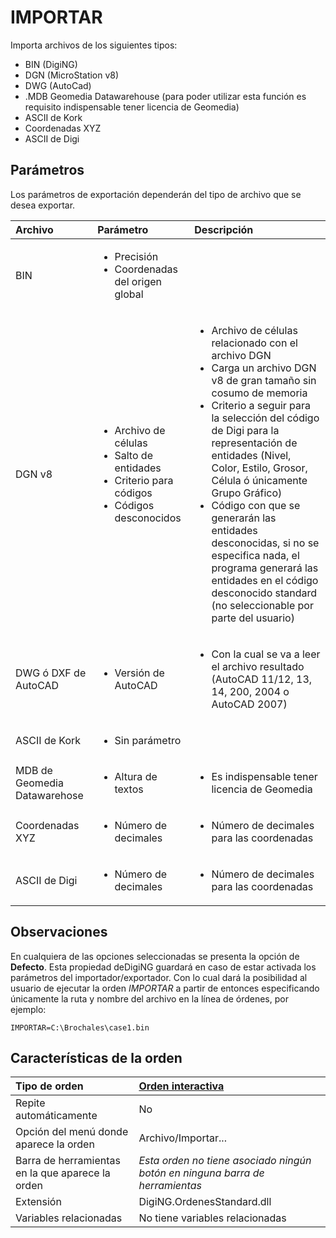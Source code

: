 # IMPORTAR

Importa archivos de los siguientes tipos:

* BIN \(DigiNG\)
* DGN \(MicroStation v8\)
* DWG \(AutoCad\)
* .MDB Geomedia Datawarehouse \(para poder utilizar esta función es requisito indispensable tener licencia de Geomedia\)
* ASCII de Kork
* Coordenadas XYZ
* ASCII de Digi

## Parámetros

Los parámetros de exportación dependerán del tipo de archivo que se desea exportar.

<table>
  <thead>
    <tr>
      <th style="text-align:left">Archivo</th>
      <th style="text-align:left">Par&#xE1;metro</th>
      <th style="text-align:left">Descripci&#xF3;n</th>
    </tr>
  </thead>
  <tbody>
    <tr>
      <td style="text-align:left">BIN</td>
      <td style="text-align:left">
        <ul>
          <li>Precisi&#xF3;n</li>
          <li>Coordenadas del origen global</li>
        </ul>
      </td>
      <td style="text-align:left"></td>
    </tr>
    <tr>
      <td style="text-align:left">DGN v8</td>
      <td style="text-align:left">
        <ul>
          <li>Archivo de c&#xE9;lulas</li>
          <li>Salto de entidades</li>
          <li>Criterio para c&#xF3;digos</li>
          <li>C&#xF3;digos desconocidos</li>
        </ul>
      </td>
      <td style="text-align:left">
        <ul>
          <li>Archivo de c&#xE9;lulas relacionado con el archivo DGN</li>
          <li>Carga un archivo DGN v8 de gran tama&#xF1;o sin cosumo de memoria</li>
          <li>Criterio a seguir para la selecci&#xF3;n del c&#xF3;digo de Digi para
            la representaci&#xF3;n de entidades (Nivel, Color, Estilo, Grosor, C&#xE9;lula
            &#xF3; &#xFA;nicamente Grupo Gr&#xE1;fico)</li>
          <li>C&#xF3;digo con que se generar&#xE1;n las entidades desconocidas, si no
            se especifica nada, el programa generar&#xE1; las entidades en el c&#xF3;digo
            desconocido standard (no seleccionable por parte del usuario)</li>
        </ul>
      </td>
    </tr>
    <tr>
      <td style="text-align:left">DWG &#xF3; DXF de AutoCAD</td>
      <td style="text-align:left">
        <ul>
          <li>Versi&#xF3;n de AutoCAD</li>
        </ul>
      </td>
      <td style="text-align:left">
        <ul>
          <li>Con la cual se va a leer el archivo resultado (AutoCAD 11/12, 13, 14,
            200, 2004 o AutoCAD 2007)</li>
        </ul>
      </td>
    </tr>
    <tr>
      <td style="text-align:left">ASCII de Kork</td>
      <td style="text-align:left">
        <ul>
          <li>Sin par&#xE1;metro</li>
        </ul>
      </td>
      <td style="text-align:left"></td>
    </tr>
    <tr>
      <td style="text-align:left">MDB de Geomedia Datawarehose</td>
      <td style="text-align:left">
        <ul>
          <li>Altura de textos</li>
        </ul>
      </td>
      <td style="text-align:left">
        <ul>
          <li>Es indispensable tener licencia de Geomedia</li>
        </ul>
      </td>
    </tr>
    <tr>
      <td style="text-align:left">Coordenadas XYZ</td>
      <td style="text-align:left">
        <ul>
          <li>N&#xFA;mero de decimales</li>
        </ul>
      </td>
      <td style="text-align:left">
        <ul>
          <li>N&#xFA;mero de decimales para las coordenadas</li>
        </ul>
      </td>
    </tr>
    <tr>
      <td style="text-align:left">ASCII de Digi</td>
      <td style="text-align:left">
        <ul>
          <li>N&#xFA;mero de decimales</li>
        </ul>
      </td>
      <td style="text-align:left">
        <ul>
          <li>N&#xFA;mero de decimales para las coordenadas</li>
        </ul>
      </td>
    </tr>
  </tbody>
</table>

## Observaciones

En cualquiera de las opciones seleccionadas se presenta la opción de **Defecto**. Esta propiedad deDigiNG guardará en caso de estar activada los parámetros del importador/exportador. Con lo cual dará la posibilidad al usuario de ejecutar la orden _IMPORTAR_ a partir de entonces especificando únicamente la ruta y nombre del archivo en la línea de órdenes, por ejemplo:

`IMPORTAR=C:\Brochales\case1.bin`

## Características de la orden

| Tipo de orden | [Orden interactiva](importar.md) |
| :--- | :--- |
| Repite automáticamente | No |
| Opción del menú donde aparece la orden | Archivo/Importar... |
| Barra de herramientas en la que aparece la orden | _Esta orden no tiene asociado ningún botón en ninguna barra de herramientas_ |
| Extensión | DigiNG.OrdenesStandard.dll |
| Variables relacionadas | No tiene variables relacionadas |

